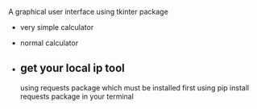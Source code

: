 


A  graphical user interface using tkinter package 
      




- very simple calculator

- normal  calculator
- get your local ip tool
  -
  using requests package which must be installed first using 
 pip install requests package in your terminal

